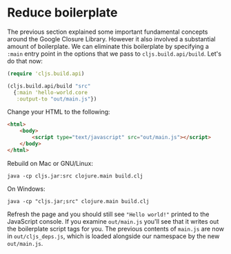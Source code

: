 # Reduce boilerplate


The previous section explained some important fundamental concepts around the Google Closure Library. However it also involved a
substantial amount of boilerplate. We can eliminate this boilerplate by specifying a `:main` entry point in the options that we pass to `cljs.build.api/build`. Let's do that now:

```clojure
(require 'cljs.build.api)

(cljs.build.api/build "src"
  {:main 'hello-world.core
   :output-to "out/main.js"})
```

Change your HTML to the following:

```html
<html>
    <body>
        <script type="text/javascript" src="out/main.js"></script>
    </body>
</html>
```

Rebuild on Mac or GNU/Linux:

```shell
java -cp cljs.jar:src clojure.main build.clj
```

On Windows:
```
java -cp "cljs.jar;src" clojure.main build.clj
```

Refresh the page and you should still see `"Hello world!"` printed to
the JavaScript console. If you examine `out/main.js` you'll see that
it writes out the boilerplate script tags for you. The previous contents of `main.js` are now in `out/cljs_deps.js`, which is loaded alongside our namespace by the new `out/main.js`.
